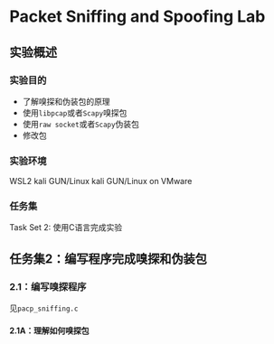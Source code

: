 # Packet Sniffing and Spoofing Lab

## 实验概述

### 实验目的

* 了解嗅探和伪装包的原理
* 使用`libpcap`或者`Scapy`嗅探包
* 使用`raw socket`或者`Scapy`伪装包
* 修改包

### 实验环境
WSL2 kali GUN/Linux
kali GUN/Linux on VMware

### 任务集
Task Set 2: 使用C语言完成实验

## 任务集2：编写程序完成嗅探和伪装包

### 2.1：编写嗅探程序
见`pacp_sniffing.c`

#### 2.1A：理解如何嗅探包

